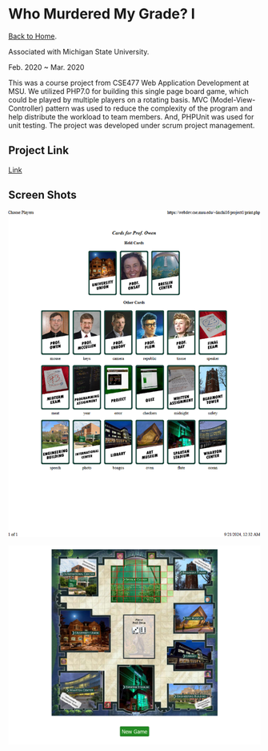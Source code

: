 # Who Murdered My Grade? I

[Back to Home](../../../README.md).

Associated with Michigan State University.

Feb. 2020 ~ Mar. 2020

This was a course project from CSE477 Web Application Development at MSU. We utilized PHP7.0 for building this single page board game, which could be played by multiple players on a rotating basis. MVC (Model-View-Controller) pattern was used to reduce the complexity of the program and help distribute the workload to team members. And, PHPUnit was used for unit testing. The project was developed under scrum project management.

## Project Link

[Link](https://webdev.cse.msu.edu/~linchi16/project1/)

## Screen Shots

![Choose Player](./assets/choose-player.png)

![Game](./assets/game.png)
